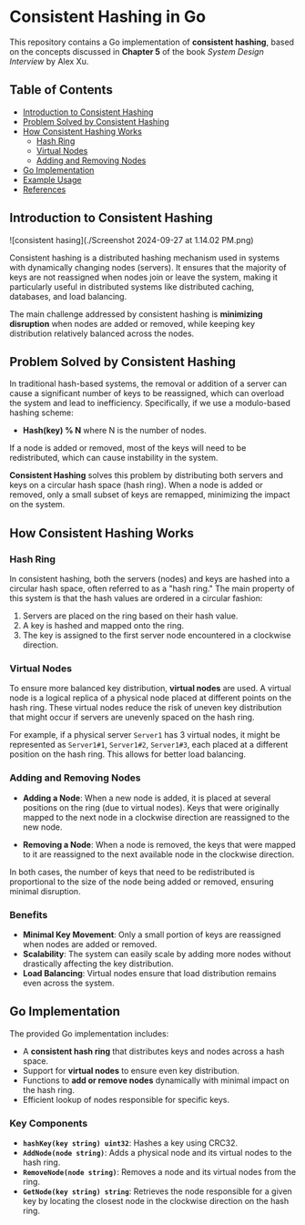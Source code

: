 # Consistent Hashing in Go

This repository contains a Go implementation of **consistent hashing**, based on the concepts discussed in **Chapter 5** of the book *System Design Interview* by Alex Xu.

## Table of Contents

- [Introduction to Consistent Hashing](#introduction-to-consistent-hashing)
- [Problem Solved by Consistent Hashing](#problem-solved-by-consistent-hashing)
- [How Consistent Hashing Works](#how-consistent-hashing-works)
  - [Hash Ring](#hash-ring)
  - [Virtual Nodes](#virtual-nodes)
  - [Adding and Removing Nodes](#adding-and-removing-nodes)
- [Go Implementation](#go-implementation)
- [Example Usage](#example-usage)
- [References](#references)

## Introduction to Consistent Hashing
![consistent hasing](./Screenshot 2024-09-27 at 1.14.02 PM.png)

Consistent hashing is a distributed hashing mechanism used in systems with dynamically changing nodes (servers). It ensures that the majority of keys are not reassigned when nodes join or leave the system, making it particularly useful in distributed systems like distributed caching, databases, and load balancing.

The main challenge addressed by consistent hashing is **minimizing disruption** when nodes are added or removed, while keeping key distribution relatively balanced across the nodes.

## Problem Solved by Consistent Hashing

In traditional hash-based systems, the removal or addition of a server can cause a significant number of keys to be reassigned, which can overload the system and lead to inefficiency. Specifically, if we use a modulo-based hashing scheme:

- **Hash(key) % N** where N is the number of nodes.
  
If a node is added or removed, most of the keys will need to be redistributed, which can cause instability in the system.

**Consistent Hashing** solves this problem by distributing both servers and keys on a circular hash space (hash ring). When a node is added or removed, only a small subset of keys are remapped, minimizing the impact on the system.

## How Consistent Hashing Works

### Hash Ring

In consistent hashing, both the servers (nodes) and keys are hashed into a circular hash space, often referred to as a "hash ring." The main property of this system is that the hash values are ordered in a circular fashion:

1. Servers are placed on the ring based on their hash value.
2. A key is hashed and mapped onto the ring.
3. The key is assigned to the first server node encountered in a clockwise direction.

### Virtual Nodes

To ensure more balanced key distribution, **virtual nodes** are used. A virtual node is a logical replica of a physical node placed at different points on the hash ring. These virtual nodes reduce the risk of uneven key distribution that might occur if servers are unevenly spaced on the hash ring.

For example, if a physical server `Server1` has 3 virtual nodes, it might be represented as `Server1#1`, `Server1#2`, `Server1#3`, each placed at a different position on the hash ring. This allows for better load balancing.

### Adding and Removing Nodes

- **Adding a Node**: When a new node is added, it is placed at several positions on the ring (due to virtual nodes). Keys that were originally mapped to the next node in a clockwise direction are reassigned to the new node.
  
- **Removing a Node**: When a node is removed, the keys that were mapped to it are reassigned to the next available node in the clockwise direction.

In both cases, the number of keys that need to be redistributed is proportional to the size of the node being added or removed, ensuring minimal disruption.

### Benefits

- **Minimal Key Movement**: Only a small portion of keys are reassigned when nodes are added or removed.
- **Scalability**: The system can easily scale by adding more nodes without drastically affecting the key distribution.
- **Load Balancing**: Virtual nodes ensure that load distribution remains even across the system.

## Go Implementation

The provided Go implementation includes:

- A **consistent hash ring** that distributes keys and nodes across a hash space.
- Support for **virtual nodes** to ensure even key distribution.
- Functions to **add or remove nodes** dynamically with minimal impact on the hash ring.
- Efficient lookup of nodes responsible for specific keys.

### Key Components

- **`hashKey(key string) uint32`**: Hashes a key using CRC32.
- **`AddNode(node string)`**: Adds a physical node and its virtual nodes to the hash ring.
- **`RemoveNode(node string)`**: Removes a node and its virtual nodes from the ring.
- **`GetNode(key string) string`**: Retrieves the node responsible for a given key by locating the closest node in the clockwise direction on the hash ring.
